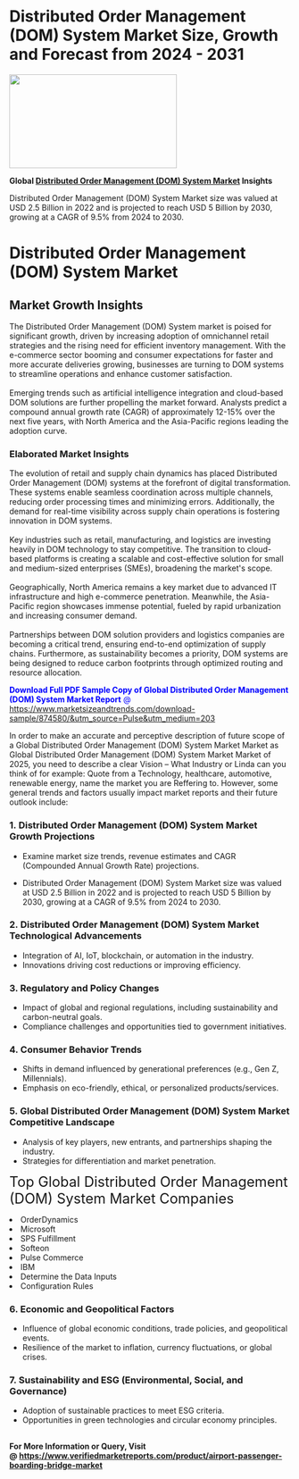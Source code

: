 <H1>Distributed Order Management (DOM) System Market Size, Growth and Forecast from 2024 - 2031</H1><img class="aligncenter size-medium wp-image-584254" src="https://thirdeyenews.in/wp-content/uploads/2024/09/Global-Market-Research-300x168.jpeg" alt="" width="300" height="168" /><p><strong>Global&nbsp;<a href="https://www.marketsizeandtrends.com/download-sample/874580/&amp;utm_source=Pulse&amp;utm_medium=203">Distributed Order Management (DOM) System Market</a> Insights</strong></p><p>Distributed Order Management (DOM) System Market size was valued at USD 2.5 Billion in 2022 and is projected to reach USD 5 Billion by 2030, growing at a CAGR of 9.5% from 2024 to 2030.</p><p><!DOCTYPE html> <html lang="en"> <head> <meta charset="UTF-8"> <meta name="viewport" content="width=device-width, initial-scale=1.0"> <meta name="description" content="Market insights on the growth of Distributed Order Management (DOM) Systems. Learn about trends, drivers, and opportunities in the industry."> <title>Distributed Order Management (DOM) System Market Growth Insights</title> </head> <body> <h1>Distributed Order Management (DOM) System Market</h1> <h2>Market Growth Insights</h2> <p> The Distributed Order Management (DOM) System market is poised for significant growth, driven by increasing adoption of omnichannel retail strategies and the rising need for efficient inventory management. With the e-commerce sector booming and consumer expectations for faster and more accurate deliveries growing, businesses are turning to DOM systems to streamline operations and enhance customer satisfaction. <br><br> Emerging trends such as artificial intelligence integration and cloud-based DOM solutions are further propelling the market forward. Analysts predict a compound annual growth rate (CAGR) of approximately 12-15% over the next five years, with North America and the Asia-Pacific regions leading the adoption curve. </p> <a href="#" style="text-decoration: none; color: blue;"></a> <h3>Elaborated Market Insights</h3> <p> The evolution of retail and supply chain dynamics has placed Distributed Order Management (DOM) systems at the forefront of digital transformation. These systems enable seamless coordination across multiple channels, reducing order processing times and minimizing errors. Additionally, the demand for real-time visibility across supply chain operations is fostering innovation in DOM systems. <br><br> Key industries such as retail, manufacturing, and logistics are investing heavily in DOM technology to stay competitive. The transition to cloud-based platforms is creating a scalable and cost-effective solution for small and medium-sized enterprises (SMEs), broadening the market's scope. <br><br> Geographically, North America remains a key market due to advanced IT infrastructure and high e-commerce penetration. Meanwhile, the Asia-Pacific region showcases immense potential, fueled by rapid urbanization and increasing consumer demand. <br><br> Partnerships between DOM solution providers and logistics companies are becoming a critical trend, ensuring end-to-end optimization of supply chains. Furthermore, as sustainability becomes a priority, DOM systems are being designed to reduce carbon footprints through optimized routing and resource allocation. </p> <a href="#" style="text-decoration: none; color: blue;"></p><p><span class=""><strong>Download Full PDF Sample Copy of Global Distributed Order Management (DOM) System Market Report</strong> @ <a href="https://www.marketsizeandtrends.com/download-sample/874580/&amp;utm_source=Pulse&amp;utm_medium=203" target="_blank">https://www.marketsizeandtrends.com/download-sample/874580/&amp;utm_source=Pulse&amp;utm_medium=203</a></span></p><p>In order to make an accurate and perceptive description of future scope of a Global&nbsp;Distributed Order Management (DOM) System Market Market as Global&nbsp;Distributed Order Management (DOM) System Market Market of 2025, you need to describe a clear Vision &ndash; What Industry or Linda can you think of for example: Quote from a Technology, healthcare, automotive, renewable energy, name the market you are Reffering to. However, some general trends and factors usually impact market reports and their future outlook include:</p><h3>1.&nbsp;<strong>Distributed Order Management (DOM) System Market Growth Projections</strong></h3><ul><li>Examine market size trends, revenue estimates and CAGR (Compounded Annual Growth Rate) projections.</li><li><p>Distributed Order Management (DOM) System Market size was valued at USD 2.5 Billion in 2022 and is projected to reach USD 5 Billion by 2030, growing at a CAGR of 9.5% from 2024 to 2030.</p></li></ul><h3>2.&nbsp;<strong>Distributed Order Management (DOM) System Market Technological Advancements</strong></h3><ul><li>Integration of AI, IoT, blockchain, or automation in the industry.</li><li>Innovations driving cost reductions or improving efficiency.</li></ul><h3>3.&nbsp;<strong>Regulatory and Policy Changes</strong></h3><ul><li>Impact of global and regional regulations, including sustainability and carbon-neutral goals.</li><li>Compliance challenges and opportunities tied to government initiatives.</li></ul><h3>4.&nbsp;<strong>Consumer Behavior Trends</strong></h3><ul><li>Shifts in demand influenced by generational preferences (e.g., Gen Z, Millennials).</li><li>Emphasis on eco-friendly, ethical, or personalized products/services.</li></ul><h3>5.&nbsp;<strong>Global Distributed Order Management (DOM) System Market Competitive Landscape</strong></h3><ul><li>Analysis of key players, new entrants, and partnerships shaping the industry.</li><li>Strategies for differentiation and market penetration.</li></ul><p data-pm-slice="1 1 []"><span style="color: inherit; font-family: inherit; font-size: 25px;">Top Global Distributed Order Management (DOM) System Market Companies</span></p><div class="" data-test-id=""><p><li>OrderDynamics</li><li> Microsoft</li><li> SPS Fulfillment</li><li> Softeon</li><li> Pulse Commerce</li><li> IBM</li><li> Determine the Data Inputs</li><li> Configuration Rules</li></p></div><h3>6.&nbsp;<strong>Economic and Geopolitical Factors</strong></h3><ul><li>Influence of global economic conditions, trade policies, and geopolitical events.</li><li>Resilience of the market to inflation, currency fluctuations, or global crises.</li></ul><h3>7.&nbsp;<strong>Sustainability and ESG (Environmental, Social, and Governance)</strong></h3><ul><li>Adoption of sustainable practices to meet ESG criteria.</li><li>Opportunities in green technologies and circular economy principles.</li></ul><h2><strong style="font-size: 14px;">For More Information or Query, Visit @&nbsp;</strong><a style="background-color: #ffffff; font-size: 14px;" href="https://www.marketsizeandtrends.com/report/distributed-order-management-dom-system-market/" target="_blank">https://www.verifiedmarketreports.com/product/airport-passenger-boarding-bridge-market</a></h2>
